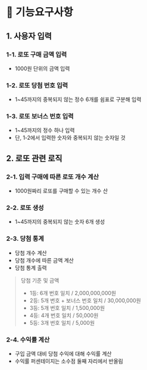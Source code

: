 # 📌 기능요구사항

## 1. 사용자 입력
### 1-1. 로또 구매 금액 입력
- 1000원 단위의 금액 입력
### 1-2. 로또 당첨 번호 입력
- 1~45까지의 중복되지 않는 정수 6개를 쉼표로 구분해 입력
### 1-3. 로또 보너스 번호 입력
- 1~45까지의 정수 하나 입력
- 단, 1-2에서 입력한 숫자와 중복되지 않는 숫자일 것

## 2. 로또 관련 로직
### 2-1. 입력 구매에 따른 로또 개수 계산
- 1000원짜리 로또를 구매할 수 있는 개수 산

### 2-2. 로또 생성 <br>
- 1~45까지의 중복되지 않는 숫자 6개 생성

### 2-3. 당첨 통계
- 당첨 개수 계산
- 당첨 개수에 따른 금액 계산
- 당첨 통계 출력
> 당첨 기준 및 금액
> - 1등: 6개 번호 일치 / 2,000,000,000원 
> - 2등: 5개 번호 + 보너스 번호 일치 / 30,000,000원 
> - 3등: 5개 번호 일치 / 1,500,000원 
> - 4등: 4개 번호 일치 / 50,000원 
> - 5등: 3개 번호 일치 / 5,000원

### 2-4. 수익률 계산
- 구입 금액 대비 당첨 수익에 대해 수익률 계산
- 수익률 퍼센테이지는 소수점 둘째 자리에서 반올림


